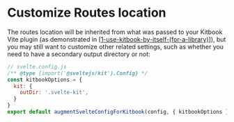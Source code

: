 # Customize Routes location

The routes location will be inherited from what was passed to your Kitbook Vite plugin (as demonstrated in [[1-use-kitbook-by-itself-(for-a-library)]]), but you may still want to customize other related settings, such as whether you need to have a secondary output directory or not:

```js
// svelte.config.js
/** @type {import('@sveltejs/kit').Config} */
const kitbookOptions = { 
  kit: { 
    outDir: '.svelte-kit',
  }
}
export default augmentSvelteConfigForKitbook(config, { kitbookOptions });
```

[//begin]: # "Autogenerated link references for markdown compatibility"
[1-use-kitbook-by-itself-(for-a-library)]: 1-use-kitbook-by-itself-(for-a-library) "How to Use Kitbook by Itself"
[//end]: # "Autogenerated link references"
